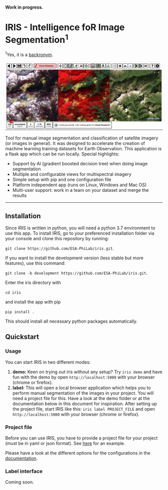 **Work in progress.**

# IRIS - Intelligence foR Image Segmentation<sup>1</sup>
<sup>1</sup>Yes, it is a <a href="https://en.wikipedia.org/wiki/Backronym">backronym</a>.

<img src="preview/segmentation.png" />

Tool for manual image segmentation and classification of satellite imagery (or images in general). It was designed to accelerate the creation of machine learning training datasets for Earth Observation. This application is a flask app which can be run locally. Special highlights:
* Support by AI (gradient boosted decision tree) when doing image segmentation
* Multiple and configurable views for multispectral imagery
* Simple setup with pip and one configuration file
* Platform independent app (runs on Linux, Windows and Mac OS)
* Multi-user support: work in a team on your dataset and merge the results

<hr />

## Installation
Since IRIS is written in python, you will need a python 3.7 environment to use this app.
To install IRIS, go to your preferenced installation folder via your console and clone this repository by running:

`git clone https://github.com/ESA-PhiLab/iris.git`.

If you want to install the development version (less stable but more features), use this command:

`git clone -b development https://github.com/ESA-PhiLab/iris.git`.

Enter the iris directory with

`cd iris`

and install the app with pip

`pip install .`

This should install all necessary python packages automatically.

## Quickstart
### Usage

You can start IRIS in two different modes:
1) **demo:** Keen on trying out iris without any setup? Try `iris demo` and have fun with the demo by open `http://localhost:5000` with your browser (chrome or firefox).
2) **label:** This will open a local browser application which helps you to perform manual segmentation of the images in your project. You will need a project file for this. Have a look at the demo folder or at the documentation below in this document for inspiration. After setting up the project file, start IRIS like this: `iris label PROJECT_FILE` and open `http://localhost:5000` with your browser (chrome or firefox).

### Project file
Before you can use IRIS, you have to provide a project file for your project (must be in yaml or json format). See [here](demo/cloud-segmentation.json) for an example.

Please have a look at the different options for the configurations in the [documentation](docs/config.md).

### Label interface
Coming soon.
